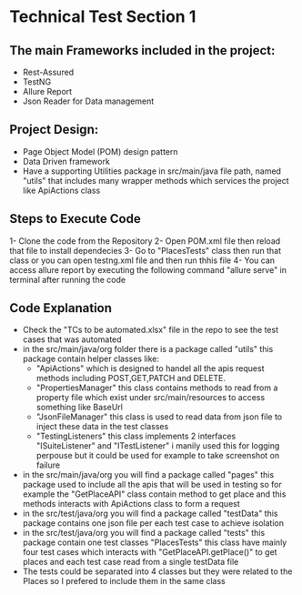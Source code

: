 # Technical Test Section 1

## The main Frameworks included in the project:
- Rest-Assured
- TestNG
- Allure Report
- Json Reader for Data management

## Project Design:
- Page Object Model (POM) design pattern
- Data Driven framework
- Have a supporting Utilities package in src/main/java file path, named "utils" that includes many wrapper methods which services the project like ApiActions class

## Steps to Execute Code
1- Clone the code from the Repository 
2- Open POM.xml file then reload that file to install dependecies
3- Go to "PlacesTests" class then run that class or you can open testng.xml file and then run thhis file
4- You can access allure report by executing the following command "allure serve" in terminal after running the code

## Code Explanation
- Check the "TCs to be automated.xlsx" file in the repo to see the test cases that was automated
- in the src/main/java/org folder there is a package called "utils" this package contain helper classes like:
    - "ApiActions" which is designed to handel all the apis request methods including POST,GET,PATCH and DELETE.
    - "PropertiesManager" this class contains methods to read from a property file which exist under src/main/resources to access something like BaseUrl
    - "JsonFileManager" this class is used to read data from json file to inject these data in the test classes
    - "TestingListeners" this class implements 2 interfaces "ISuiteListener" and "ITestListener" i manily used this for logging perpouse but it could be used for example to take screenshot on failure
- in the src/main/java/org you will find a package called "pages" this package used to include all the apis that will be used in testing so for example the "GetPlaceAPI" class contain method to get place and this methods interacts with ApiActions class to form a request
- in the src/test/java/org you will find a package called "testData" this package contains one json file per each test case to achieve isolation
- in the src/test/java/org you will find a package called "tests" this package contain one test classes "PlacesTests" this class have mainly four test cases which interacts with "GetPlaceAPI.getPlace()" to get places and each test case read from a single testData file
- The tests could be separated into 4 classes but they were related to the Places so I prefered to include them in the same class
